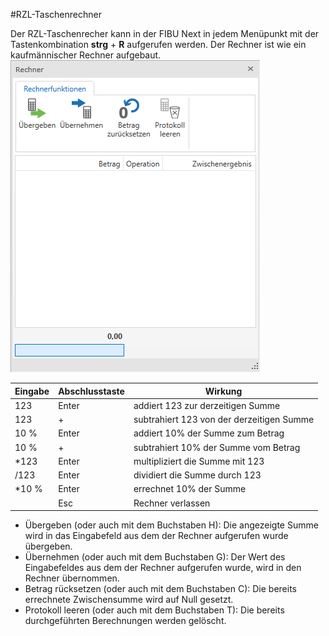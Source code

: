 #RZL-Taschenrechner

Der RZL-Taschenrecher kann in der FIBU Next in jedem Menüpunkt mit der Tastenkombination **strg** + **R** aufgerufen werden. Der Rechner ist wie ein kaufmännischer Rechner aufgebaut.
![alt text](img/image1.png)

| **Eingabe** | **Abschlusstaste** | **Wirkung**                               |
| ----------- | ------------------ | ----------------------------------------- |
| 123         | Enter              | addiert 123 zur derzeitigen Summe         |
| 123         | +                  | subtrahiert 123 von der derzeitigen Summe |
| 10 %        | Enter              | addiert 10% der Summe zum Betrag          |
| 10 %        | +                  | subtrahiert 10% der Summe vom Betrag      |
| *123        | Enter              | multipliziert die Summe mit 123           |
| /123        | Enter              | dividiert die Summe durch 123             |
| *10 %       | Enter              | errechnet 10% der Summe                   |
|             | Esc                | Rechner verlassen                         |


- Übergeben (oder auch mit dem Buchstaben H): Die angezeigte Summe wird in das Eingabefeld aus dem der Rechner aufgerufen wurde übergeben.
- Übernehmen (oder auch mit dem Buchstaben G): Der Wert des Eingabefeldes aus dem der Rechner aufgerufen wurde, wird in den Rechner übernommen.
- Betrag rücksetzen (oder auch mit dem Buchstaben C): Die bereits errechnete Zwischensumme wird auf Null gesetzt.
- Protokoll leeren (oder auch mit dem Buchstaben T): Die bereits durchgeführten Berechnungen werden gelöscht.